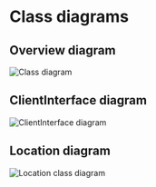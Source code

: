 # Class diagrams

## Overview diagram
![Class diagram](https://github.com/krzysiekpiasecki/BurzeDzisNet/blob/master/doc/ClassDiagram.png)

## ClientInterface diagram
![ClientInterface diagram](https://github.com/krzysiekpiasecki/BurzeDzisNet/blob/master/doc/ClientInterfaceDiagram.png)

## Location diagram
![Location class diagram](https://github.com/krzysiekpiasecki/BurzeDzisNet/blob/master/doc/LocationDiagram.png)
